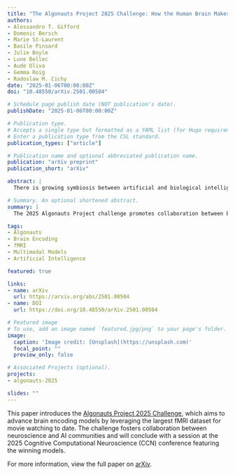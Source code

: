```yaml
---
title: "The Algonauts Project 2025 Challenge: How the Human Brain Makes Sense of Multimodal Movies"
authors:
- Alessandro T. Gifford
- Domenic Bersch
- Marie St-Laurent
- Basile Pinsard
- Julie Boyle
- Lune Bellec
- Aude Oliva
- Gemma Roig
- Radoslaw M. Cichy
date: "2025-01-06T00:00:00Z"
doi: "10.48550/arXiv.2501.00504"

# Schedule page publish date (NOT publication's date).
publishDate: "2025-01-06T00:00:00Z"

# Publication type.
# Accepts a single type but formatted as a YAML list (for Hugo requirements).
# Enter a publication type from the CSL standard.
publication_types: ["article"]

# Publication name and optional abbreviated publication name.
publication: "arXiv preprint"
publication_short: "arXiv"

abstract: |
  There is growing symbiosis between artificial and biological intelligence sciences: neural principles inspire new intelligent machines, which are in turn used to advance our theoretical understanding of the brain. To promote further collaboration between biological and artificial intelligence researchers, we introduce the 2025 edition of the Algonauts Project challenge: How the Human Brain Makes Sense of Multimodal Movies. In collaboration with the Courtois Project on Neuronal Modelling (CNeuroMod), this edition aims to bring forth a new generation of brain encoding models that are multimodal and that generalize well beyond their training distribution, by training them on the largest dataset of fMRI responses to movie watching available to date.

# Summary. An optional shortened abstract.
summary: |
  The 2025 Algonauts Project challenge promotes collaboration between biological and artificial intelligence, leveraging the largest dataset of fMRI responses to movie watching.

tags:
- Algonauts
- Brain Encoding
- fMRI
- Multimodal Models
- Artificial Intelligence

featured: true

links:
- name: arXiv
  url: https://arxiv.org/abs/2501.00504
- name: DOI
  url: https://doi.org/10.48550/arXiv.2501.00504

# Featured image
# To use, add an image named `featured.jpg/png` to your page's folder. 
image:
  caption: 'Image credit: [Unsplash](https://unsplash.com)'
  focal_point: ""
  preview_only: false

# Associated Projects (optional).
projects:
- algonauts-2025

slides: ""
---
```


This paper introduces the [Algonauts Project 2025 Challenge](https://algonautsproject.com/), which aims to advance brain encoding models by leveraging the largest fMRI dataset for movie watching to date. The challenge fosters collaboration between neuroscience and AI communities and will conclude with a session at the 2025 Cognitive Computational Neuroscience (CCN) conference featuring the winning models.

For more information, view the full paper on [arXiv](https://arxiv.org/abs/2501.00504).

